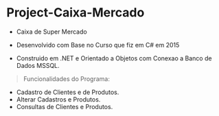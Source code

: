 # Project-Caixa-Mercado

- Caixa de Super Mercado

- Desenvolvido com Base no Curso que fiz em C# em 2015
- Construido em .NET e Orientado a Objetos com Conexao a Banco de Dados MSSQL.
>  Funcionalidades do Programa:

- Cadastro de Clientes e de Produtos.
- Alterar Cadastros e Produtos.
- Consultas de Clientes e Produtos.
